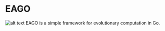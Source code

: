 # EAGO
![alt text](https://github.com/jinseokYeom/eago/blob/master/eago.png "EAGO")
EAGO is a simple framework for evolutionary computation in Go. 
